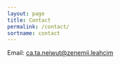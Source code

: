 ```yaml
---
layout: page
title: Contact
permalink: /contact/
sortname: contact
---
```


Email: <span class="rev">ca.ta.neiwut@zenemij.leahcim</span>
